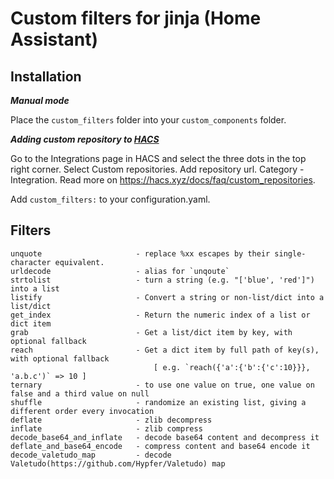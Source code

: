 # Custom filters for jinja (Home Assistant)

## Installation
*__Manual mode__*

Place the `custom_filters` folder into your `custom_components` folder.

*__Adding custom repository to [HACS](https://hacs.xyz/)__*

Go to the Integrations page in HACS and select the three dots in the top right corner. Select Custom repositories.
Add repository url. Category - Integration. Read more on https://hacs.xyz/docs/faq/custom_repositories.

Add `custom_filters:` to your configuration.yaml.


## Filters
<p>

```
unquote                     - replace %xx escapes by their single-character equivalent.
urldecode                   - alias for `unqoute`
strtolist                   - turn a string (e.g. "['blue', 'red']") into a list
listify                     - Convert a string or non-list/dict into a list/dict
get_index                   - Return the numeric index of a list or dict item
grab                        - Get a list/dict item by key, with optional fallback
reach                       - Get a dict item by full path of key(s), with optional fallback
                                [ e.g. `reach({'a':{'b':{'c':10}}}, 'a.b.c')` => 10 ]
ternary                     - to use one value on true, one value on false and a third value on null
shuffle                     - randomize an existing list, giving a different order every invocation
deflate                     - zlib decompress
inflate                     - zlib compress
decode_base64_and_inflate   - decode base64 content and decompress it
deflate_and_base64_encode   - compress content and base64 encode it
decode_valetudo_map         - decode Valetudo(https://github.com/Hypfer/Valetudo) map
```

</p>
